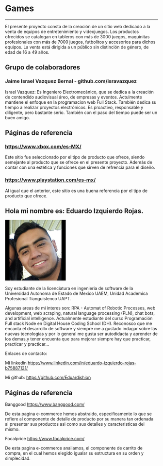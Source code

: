 # Games
***
El presente proyecto consta de la creación de un sitio web dedicado a la venta de equipos de entretenimiento y videojuegos. 
Los productos ofrecidos se catalogan en tableros con más de 3000 juegos, maquinitas profesionales con más de 7000 juegos, futbolitos y accesorios para dichos equipos. La venta está dirigida a un público sin distinción de género, de edad de 16 a 49 años. 

## Grupo de colaboradores
### Jaime Israel Vazquez Bernal - github.com/isravazquez
Israel Vazquez: Es Ingeniero Electromecánico, que se dedica a la creación de contendido audiovisual áreo, de empresas y eventos. Actulmente mantiene el enfoque en la programacion web Full Stack. También dedica su tiempo a realizar proyectos electrónicos. Es proactivo, responsable y diligente, pero bastante serio. También con el paso del tiempo puede ser un buen amigo.

## Páginas de referencia

### https://www.xbox.com/es-MX/
Este sitio fue seleccionado por el tipo de producto que ofrece, siendo semejante al producto que se ofrece en el presente proyecto. Además de contar con una estética y funciones que sirven de refrencia para el diseño.

### https://www.playstation.com/es-mx/
Al igual que el anterior, este sitio es una buena referencia por el tipo de producto que ofrece.


## Hola mi nombre es: Eduardo Izquierdo Rojas.

![alt yo](https://github.com/Eduardishion/Eduardishion/blob/main/avatar.png)

Soy estudiante de la  licenciatura en ingenieria de software de la Universidad 
Autonoma de Estado de Mexico UAEM, Unidad Academica Profesional Tianguistenco UAPT.

Algunas areas de mi interes son: RPA - Automat of Robotic Processes, web development, web scraping, natural language processing (PLN), chat bots, and artificial intelligence. Actualmente estudiante del curso Programación Full stack Node en Digital House Coding  School (DH). Reconosco que me encanta el desarrollo de software y siempre me a gustado indagar sobre las nuevas tecnologias y por lo general me gusta ser autodidacta y aprender de los demas,y tener encuenta que para mejorar siempre hay que practicar, practicar y practicar... 

Enlaces de contacto:

Mi linkedin
https://www.linkedin.com/in/eduardo-izquierdo-rojas-b75887121/

Mi github:
https://github.com/Eduardishion

## Páginas de referencia

Banggood
https://www.banggood.com/

De esta pagina e-commerce hemos abstraido, especificamente lo que se refiere al componente de detalle de producto por su manera tan ordenada al presentar sus productos asi como sus detalles y caracteristicas del mismo.

Focalprice
https://www.focalprice.com/

De esta pagina e-commerce analiamos, el componente de carrito de compra, en el cual hemos elegido igualar su estructura en su orden y simplecidad.









